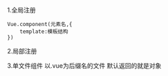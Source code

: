 1.全局注册
```
Vue.component(元素名,{
    template:模板结构
})
```
2.局部注册


3.单文件组件 
以.vue为后缀名的文件
默认返回的就是对象




